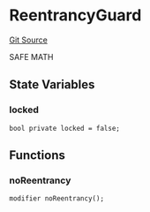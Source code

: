 # ReentrancyGuard
[Git Source](https://github.com/edis123/Crowdfund_contract/blob/f9cb3a7bcb6d6e87405113f7d82e3dc728cf457c/src\Crowdfund.sol)

SAFE MATH


## State Variables
### locked

```solidity
bool private locked = false;
```


## Functions
### noReentrancy


```solidity
modifier noReentrancy();
```


